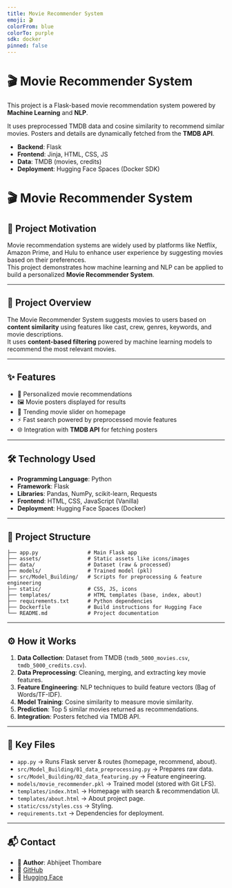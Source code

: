 ```yaml
---
title: Movie Recommender System
emoji: 🎬
colorFrom: blue
colorTo: purple
sdk: docker
pinned: false
---
```


# 🎬 Movie Recommender System

This project is a Flask-based movie recommendation system powered by
**Machine Learning** and **NLP**.  

It uses preprocessed TMDB data and cosine similarity to recommend
similar movies. Posters and details are dynamically fetched from
the **TMDB API**.

- **Backend**: Flask
- **Frontend**: Jinja, HTML, CSS, JS
- **Data**: TMDB (movies, credits)
- **Deployment**: Hugging Face Spaces (Docker SDK)




# 🎬 Movie Recommender System

## 📌 Project Motivation
Movie recommendation systems are widely used by platforms like Netflix, Amazon Prime, and Hulu to enhance user experience by suggesting movies based on their preferences.  
This project demonstrates how machine learning and NLP can be applied to build a personalized **Movie Recommender System**.

---

## 📝 Project Overview
The Movie Recommender System suggests movies to users based on **content similarity** using features like cast, crew, genres, keywords, and movie descriptions.  
It uses **content-based filtering** powered by machine learning models to recommend the most relevant movies.

---

## ✨ Features
- 🎥 Personalized movie recommendations  
- 🖼️ Movie posters displayed for results  
- 🔄 Trending movie slider on homepage  
- ⚡ Fast search powered by preprocessed movie features  
- 🌐 Integration with **TMDB API** for fetching posters  

---

## 🛠️ Technology Used
- **Programming Language**: Python  
- **Framework**: Flask  
- **Libraries**: Pandas, NumPy, scikit-learn, Requests  
- **Frontend**: HTML, CSS, JavaScript (Vanilla)  
- **Deployment**: Hugging Face Spaces (Docker)  

---

## 📂 Project Structure
```
├── app.py                # Main Flask app
├── assets/               # Static assets like icons/images
├── data/                 # Dataset (raw & processed)
├── models/               # Trained model (pkl)
├── src/Model_Building/   # Scripts for preprocessing & feature engineering
├── static/               # CSS, JS, icons
├── templates/            # HTML templates (base, index, about)
├── requirements.txt      # Python dependencies
├── Dockerfile            # Build instructions for Hugging Face
└── README.md             # Project documentation
```

---

## ⚙️ How it Works
1. **Data Collection**: Dataset from TMDB (`tmdb_5000_movies.csv`, `tmdb_5000_credits.csv`).  
2. **Data Preprocessing**: Cleaning, merging, and extracting key movie features.  
3. **Feature Engineering**: NLP techniques to build feature vectors (Bag of Words/TF-IDF).  
4. **Model Training**: Cosine similarity to measure movie similarity.  
5. **Prediction**: Top 5 similar movies returned as recommendations.  
6. **Integration**: Posters fetched via TMDB API.  

---

## 📌 Key Files
- `app.py` → Runs Flask server & routes (homepage, recommend, about).  
- `src/Model_Building/01_data_preprocessing.py` → Prepares raw data.  
- `src/Model_Building/02_data_featuring.py` → Feature engineering.  
- `models/movie_recommender.pkl` → Trained model (stored with Git LFS).  
- `templates/index.html` → Homepage with search & recommendation UI.  
- `templates/about.html` → About project page.  
- `static/css/styles.css` → Styling.  
- `requirements.txt` → Dependencies for deployment.  

---

## 📬 Contact
- 👤 **Author**: Abhijeet Thombare  
- 🔗 [GitHub](https://github.com/abhithombare45/Movie-Recommender-System)  
- 🔗 [Hugging Face](https://huggingface.co/spaces/abhithombare45/Movie-Recommendation-System)  
